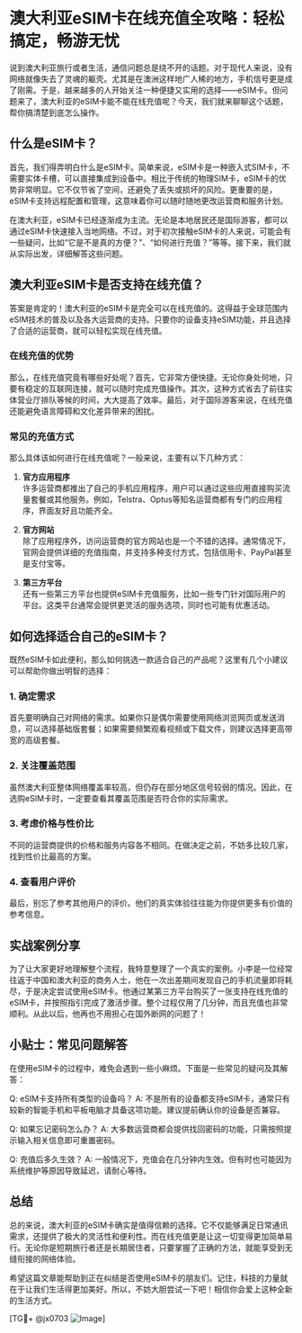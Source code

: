 # 澳大利亚eSIM卡在线充值全攻略：轻松搞定，畅游无忧

说到澳大利亚旅行或者生活，通信问题总是绕不开的话题。对于现代人来说，没有网络就像失去了灵魂的躯壳。尤其是在澳洲这样地广人稀的地方，手机信号更是成了刚需。于是，越来越多的人开始关注一种便捷又实用的选择——eSIM卡。但问题来了，澳大利亚的eSIM卡能不能在线充值呢？今天，我们就来聊聊这个话题，帮你搞清楚到底怎么操作。

## 什么是eSIM卡？

首先，我们得弄明白什么是eSIM卡。简单来说，eSIM卡是一种嵌入式SIM卡，不需要实体卡槽，可以直接集成到设备中。相比于传统的物理SIM卡，eSIM卡的优势非常明显。它不仅节省了空间，还避免了丢失或损坏的风险。更重要的是，eSIM卡支持远程配置和管理，这意味着你可以随时随地更改运营商和服务计划。

在澳大利亚，eSIM卡已经逐渐成为主流。无论是本地居民还是国际游客，都可以通过eSIM卡快速接入当地网络。不过，对于初次接触eSIM卡的人来说，可能会有一些疑问，比如“它是不是真的方便？”、“如何进行充值？”等等。接下来，我们就从实际出发，详细解答这些问题。

## 澳大利亚eSIM卡是否支持在线充值？

答案是肯定的！澳大利亚的eSIM卡是完全可以在线充值的。这得益于全球范围内eSIM技术的普及以及各大运营商的支持。只要你的设备支持eSIM功能，并且选择了合适的运营商，就可以轻松实现在线充值。

### 在线充值的优势

那么，在线充值究竟有哪些好处呢？首先，它非常方便快捷。无论你身处何地，只要有稳定的互联网连接，就可以随时完成充值操作。其次，这种方式省去了前往实体营业厅排队等候的时间，大大提高了效率。最后，对于国际游客来说，在线充值还能避免语言障碍和文化差异带来的困扰。

### 常见的充值方式

那么具体该如何进行在线充值呢？一般来说，主要有以下几种方式：

1. **官方应用程序**  
许多运营商都推出了自己的手机应用程序，用户可以通过这些应用直接购买流量套餐或其他服务。例如，Telstra、Optus等知名运营商都有专门的应用程序，界面友好且功能齐全。

2. **官方网站**  
除了应用程序外，访问运营商的官方网站也是一个不错的选择。通常情况下，官网会提供详细的充值指南，并支持多种支付方式，包括信用卡、PayPal甚至是支付宝等。

3. **第三方平台**  
还有一些第三方平台也提供eSIM卡充值服务，比如一些专门针对国际用户的平台。这类平台通常会提供更灵活的服务选项，同时也可能有优惠活动。

## 如何选择适合自己的eSIM卡？

既然eSIM卡如此便利，那么如何挑选一款适合自己的产品呢？这里有几个小建议可以帮助你做出明智的选择：

### 1. 确定需求
首先要明确自己对网络的需求。如果你只是偶尔需要使用网络浏览网页或发送消息，可以选择基础版套餐；如果需要频繁观看视频或下载文件，则建议选择更高带宽的高级套餐。

### 2. 关注覆盖范围
虽然澳大利亚整体网络覆盖率较高，但仍存在部分地区信号较弱的情况。因此，在选购eSIM卡时，一定要查看其覆盖范围是否符合你的实际需求。

### 3. 考虑价格与性价比
不同的运营商提供的价格和服务内容各不相同。在做决定之前，不妨多比较几家，找到性价比最高的方案。

### 4. 查看用户评价
最后，别忘了参考其他用户的评价。他们的真实体验往往能为你提供更多有价值的参考信息。

## 实战案例分享

为了让大家更好地理解整个流程，我特意整理了一个真实的案例。小李是一位经常往返于中国和澳大利亚的商务人士，他在一次出差期间发现自己的手机流量即将耗尽，于是决定尝试使用eSIM卡。他通过某第三方平台购买了一张支持在线充值的eSIM卡，并按照指引完成了激活步骤。整个过程仅用了几分钟，而且充值也非常顺利。从此以后，他再也不用担心在国外断网的问题了！

## 小贴士：常见问题解答

在使用eSIM卡的过程中，难免会遇到一些小麻烦。下面是一些常见的疑问及其解答：

Q: eSIM卡支持所有类型的设备吗？
A: 不是所有的设备都支持eSIM卡，通常只有较新的智能手机和平板电脑才具备这项功能。建议提前确认你的设备是否兼容。

Q: 如果忘记密码怎么办？
A: 大多数运营商都会提供找回密码的功能，只需按照提示输入相关信息即可重置密码。

Q: 充值后多久生效？
A: 一般情况下，充值会在几分钟内生效。但有时也可能因为系统维护等原因导致延迟，请耐心等待。

## 总结

总的来说，澳大利亚的eSIM卡确实是值得信赖的选择。它不仅能够满足日常通讯需求，还提供了极大的灵活性和便利性。而在线充值更是让这一切变得更加简单易行。无论你是短期旅行者还是长期居住者，只要掌握了正确的方法，就能享受到无缝衔接的网络体验。

希望这篇文章能帮助到正在纠结是否使用eSIM卡的朋友们。记住，科技的力量就在于让我们生活得更加美好。所以，不妨大胆尝试一下吧！相信你会爱上这种全新的生活方式。

[TG💪+ @jx0703 ![Image](https://github.com/user-attachments/assets/dbca1d08-cadb-493c-b0ec-ad6f7a83f270)]
